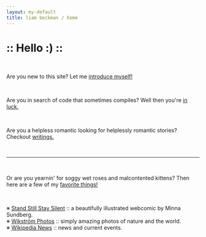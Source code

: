 ```yaml
---
layout: my-default
title: liam beckman / home
---
```


<!-- <img class="title-image" style="width:50%" src="images/cabin.jpg" alt="Lake Erken Cabin" title="A cozy cabin by Lake Erken!"> -->

<h1 class="highlight-pink"> :: Hello :) :: </h1>
<br />

<!-- <div class="headers"> -->
<p class="headers">Are you new to this site? Let me <a href="/about">introduce myself!</a></p>

<br />

<p class="headers">Are you in search of code that sometimes compiles? Well then you're <a href="/code">in luck.</a></p>

<br />

<p class="headers">Are you a helpless romantic looking for helplessly romantic stories? Checkout <a href="/writings">writings.</a></p>


<br />
<hr />
<br />

<p class="headers">Or are you yearnin' for soggy wet roses and malcontented kittens? Then here are a few of my <a href="#">favorite things!</a></p>

<!-- </div>-->
<br />

※ [Stand Still Stay Silent](https://www.sssscomic.com) :: a beautifully illustrated webcomic by Minna Sundberg. <br />
※ [Wikström Photos](https://www.instagram.com/wikstromnaturfoto/) :: simply amazing photos of nature and the world. <br />
※ [Wikipedia News](https://en.wikipedia.org/wiki/Portal:Current_events) :: news and current events. <br />


